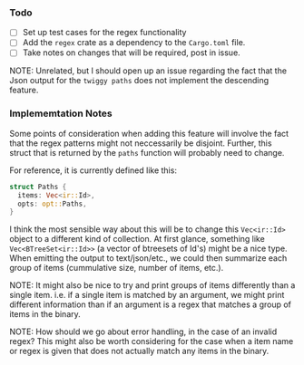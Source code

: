 
### Todo

- [ ] Set up test cases for the regex functionality
- [ ] Add the `regex` crate as a dependency to the `Cargo.toml` file.
- [ ] Take notes on changes that will be required, post in issue.

NOTE: Unrelated, but I should open up an issue regarding the fact that the
      Json output for the `twiggy paths` does not implement the descending
      feature.

### Implememtation Notes

Some points of consideration when adding this feature will involve the fact
that the regex patterns might not neccessarily be disjoint. Further, this
struct that is returned by the `paths` function will probably need to change.

For reference, it is currently defined like this:

```rust
struct Paths {
  items: Vec<ir::Id>,
  opts: opt::Paths,
}
```

I think the most sensible way about this will be to change this `Vec<ir::Id>`
object to a different kind of collection. At first glance, something like
`Vec<BTreeSet<ir::Id>>` (a vector of btreesets of Id's) might be a nice type.
When emitting the output to text/json/etc., we could then summarize each
group of items (cummulative size, number of items, etc.).

NOTE: It might also be nice to try and print groups of items differently
      than a single item. i.e. if a single item is matched by an argument,
      we might print different information than if an argument is a regex
      that matches a group of items in the binary.

NOTE: How should we go about error handling, in the case of an invalid regex?
      This might also be worth considering for the case when a item name or
      regex is given that does not actually match any items in the binary.

